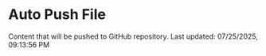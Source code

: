 # Auto Push File

Content that will be pushed to GitHub repository.
Last updated: 07/25/2025, 09:13:56 PM